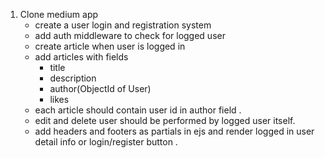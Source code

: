 1. Clone medium app
    - create a user login and registration system
    - add auth middleware to check for logged user
    - create article when user is logged in
    - add articles with fields
        - title 
        - description
        - author(ObjectId of User)
        - likes
    -  each article should contain user id in author field .
    - edit and delete user should be performed by logged user itself.
    - add headers and footers as partials in ejs and render logged in user detail info or login/register button .
